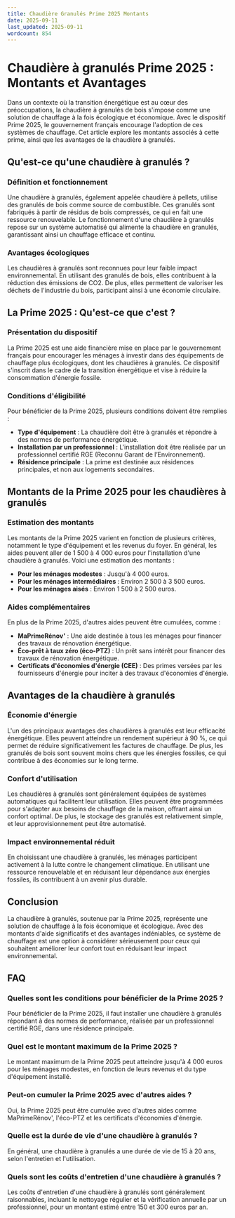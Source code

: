 ```yaml
---
title: Chaudière Granulés Prime 2025 Montants
date: 2025-09-11
last_updated: 2025-09-11
wordcount: 854
---
```


# Chaudière à granulés Prime 2025 : Montants et Avantages

Dans un contexte où la transition énergétique est au cœur des préoccupations, la chaudière à granulés de bois s'impose comme une solution de chauffage à la fois écologique et économique. Avec le dispositif Prime 2025, le gouvernement français encourage l'adoption de ces systèmes de chauffage. Cet article explore les montants associés à cette prime, ainsi que les avantages de la chaudière à granulés.

## Qu'est-ce qu'une chaudière à granulés ?

### Définition et fonctionnement

Une chaudière à granulés, également appelée chaudière à pellets, utilise des granulés de bois comme source de combustible. Ces granulés sont fabriqués à partir de résidus de bois compressés, ce qui en fait une ressource renouvelable. Le fonctionnement d'une chaudière à granulés repose sur un système automatisé qui alimente la chaudière en granulés, garantissant ainsi un chauffage efficace et continu.

### Avantages écologiques

Les chaudières à granulés sont reconnues pour leur faible impact environnemental. En utilisant des granulés de bois, elles contribuent à la réduction des émissions de CO2. De plus, elles permettent de valoriser les déchets de l'industrie du bois, participant ainsi à une économie circulaire.

## La Prime 2025 : Qu'est-ce que c'est ?

### Présentation du dispositif

La Prime 2025 est une aide financière mise en place par le gouvernement français pour encourager les ménages à investir dans des équipements de chauffage plus écologiques, dont les chaudières à granulés. Ce dispositif s'inscrit dans le cadre de la transition énergétique et vise à réduire la consommation d'énergie fossile.

### Conditions d'éligibilité

Pour bénéficier de la Prime 2025, plusieurs conditions doivent être remplies :

- **Type d'équipement** : La chaudière doit être à granulés et répondre à des normes de performance énergétique.
- **Installation par un professionnel** : L'installation doit être réalisée par un professionnel certifié RGE (Reconnu Garant de l’Environnement).
- **Résidence principale** : La prime est destinée aux résidences principales, et non aux logements secondaires.

## Montants de la Prime 2025 pour les chaudières à granulés

### Estimation des montants

Les montants de la Prime 2025 varient en fonction de plusieurs critères, notamment le type d'équipement et les revenus du foyer. En général, les aides peuvent aller de 1 500 à 4 000 euros pour l'installation d'une chaudière à granulés. Voici une estimation des montants :

- **Pour les ménages modestes** : Jusqu'à 4 000 euros.
- **Pour les ménages intermédiaires** : Environ 2 500 à 3 500 euros.
- **Pour les ménages aisés** : Environ 1 500 à 2 500 euros.

### Aides complémentaires

En plus de la Prime 2025, d'autres aides peuvent être cumulées, comme :

- **MaPrimeRénov'** : Une aide destinée à tous les ménages pour financer des travaux de rénovation énergétique.
- **Éco-prêt à taux zéro (éco-PTZ)** : Un prêt sans intérêt pour financer des travaux de rénovation énergétique.
- **Certificats d'économies d'énergie (CEE)** : Des primes versées par les fournisseurs d'énergie pour inciter à des travaux d'économies d'énergie.

## Avantages de la chaudière à granulés

### Économie d'énergie

L'un des principaux avantages des chaudières à granulés est leur efficacité énergétique. Elles peuvent atteindre un rendement supérieur à 90 %, ce qui permet de réduire significativement les factures de chauffage. De plus, les granulés de bois sont souvent moins chers que les énergies fossiles, ce qui contribue à des économies sur le long terme.

### Confort d'utilisation

Les chaudières à granulés sont généralement équipées de systèmes automatiques qui facilitent leur utilisation. Elles peuvent être programmées pour s'adapter aux besoins de chauffage de la maison, offrant ainsi un confort optimal. De plus, le stockage des granulés est relativement simple, et leur approvisionnement peut être automatisé.

### Impact environnemental réduit

En choisissant une chaudière à granulés, les ménages participent activement à la lutte contre le changement climatique. En utilisant une ressource renouvelable et en réduisant leur dépendance aux énergies fossiles, ils contribuent à un avenir plus durable.

## Conclusion

La chaudière à granulés, soutenue par la Prime 2025, représente une solution de chauffage à la fois économique et écologique. Avec des montants d'aide significatifs et des avantages indéniables, ce système de chauffage est une option à considérer sérieusement pour ceux qui souhaitent améliorer leur confort tout en réduisant leur impact environnemental. 

## FAQ

### Quelles sont les conditions pour bénéficier de la Prime 2025 ?

Pour bénéficier de la Prime 2025, il faut installer une chaudière à granulés répondant à des normes de performance, réalisée par un professionnel certifié RGE, dans une résidence principale.

### Quel est le montant maximum de la Prime 2025 ?

Le montant maximum de la Prime 2025 peut atteindre jusqu'à 4 000 euros pour les ménages modestes, en fonction de leurs revenus et du type d'équipement installé.

### Peut-on cumuler la Prime 2025 avec d'autres aides ?

Oui, la Prime 2025 peut être cumulée avec d'autres aides comme MaPrimeRénov', l'éco-PTZ et les certificats d'économies d'énergie.

### Quelle est la durée de vie d'une chaudière à granulés ?

En général, une chaudière à granulés a une durée de vie de 15 à 20 ans, selon l'entretien et l'utilisation.

### Quels sont les coûts d'entretien d'une chaudière à granulés ?

Les coûts d'entretien d'une chaudière à granulés sont généralement raisonnables, incluant le nettoyage régulier et la vérification annuelle par un professionnel, pour un montant estimé entre 150 et 300 euros par an.